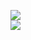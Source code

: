 [![](https://img.shields.io/badge/Made%20With-Github%20Spray-lightgrey.svg?style=for-the-badge&logo=github)](https://github.com/Annihil/github-spray#24440)  
[![](https://i.imgur.com/2DrTn0Z.gif)](https://github.com/Annihil/github-spray)